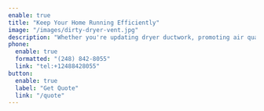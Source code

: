 ```yaml
---
enable: true
title: "Keep Your Home Running Efficiently"
image: "/images/dirty-dryer-vent.jpg"
description: "Whether you're updating dryer ductwork, promoting air quality, or safeguarding your property from fire hazards, LintLifter delivers professional, dependable service tailored to your needs."
phone:
  enable: true
  formatted: "(248) 842-8055"
  link: "tel:+12488428055"
button:
  enable: true
  label: "Get Quote"
  link: "/quote"
---
```

